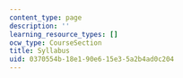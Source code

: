 ```yaml
---
content_type: page
description: ''
learning_resource_types: []
ocw_type: CourseSection
title: Syllabus
uid: 0370554b-18e1-90e6-15e3-5a2b4ad0c204
---
```

